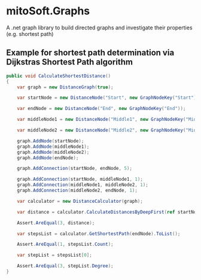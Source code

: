 # mitoSoft.Graphs
A .net graph library to build directed graphs and investigate their properties (e.g. shortest path) 

## Example for shortest path determination via Dijkstras Shortest Path algorithm

```c#
public void CalculateShortestDistance()
{
	var graph = new DistanceGraph(true);

	var startNode = new DistanceNode("Start", new GraphNodeKey("Start"));

	var endNode = new DistanceNode("End", new GraphNodeKey("End"));

	var middleNode1 = new DistanceNode("Middle1", new GraphNodeKey("Middle1"));

	var middleNode2 = new DistanceNode("Middle2", new GraphNodeKey("Middle2"));

	graph.AddNode(startNode);
	graph.AddNode(middleNode1);
	graph.AddNode(middleNode2);
	graph.AddNode(endNode);

	graph.AddConnection(startNode, endNode, 5);

	graph.AddConnection(startNode, middleNode1, 1);
	graph.AddConnection(middleNode1, middleNode2, 1);
	graph.AddConnection(middleNode2, endNode, 1);

	var calculator = new DistanceCalculator(graph);

	var distance = calculator.CalculateDistancesByDeepFirst(ref startNode, ref endNode);

	Assert.AreEqual(3, distance);

	var stepsList = calculator.GetShortestPath(endNode).ToList();

	Assert.AreEqual(1, stepsList.Count);

	var stepList = stepsList[0];

	Assert.AreEqual(3, stepList.Degree);
}
```


